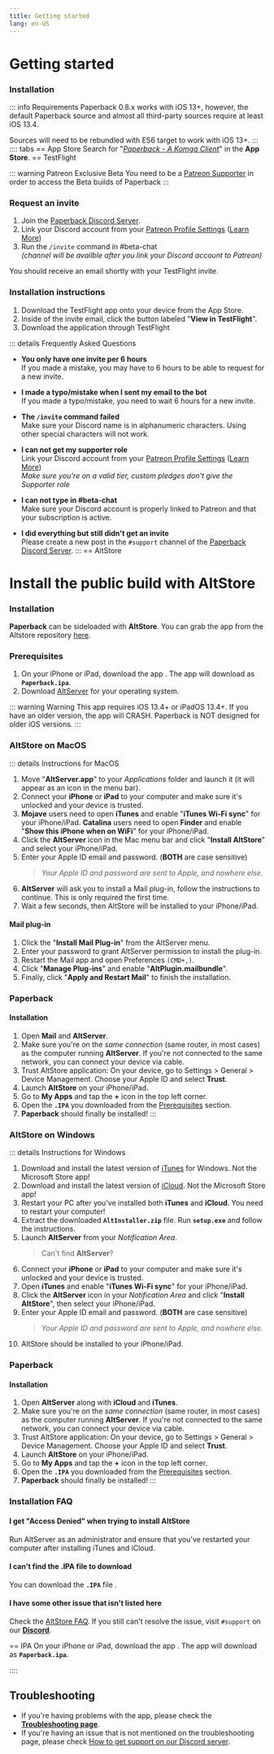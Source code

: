 ```yaml
---
title: Getting started
lang: en-US
---
```


# Getting started
  
### Installation
::: info Requirements
Paperback 0.8.x works with iOS 13+, however, the default Paperback source and almost all third-party sources require at least iOS 13.4.  

Sources will need to be rebundled with ES6 target to work with iOS 13+.
:::
:::: tabs
== App Store
Search for "<u>_Paperback - A Komga Client_</u>" in the **App Store**.
== TestFlight

::: warning Patreon Exclusive Beta
You need to be a <u>[Patreon Supporter](https://patreon.com/FaizanDurrani)</u> in order to access the Beta builds of Paperback
:::

### Request an invite
1. Join the [Paperback Discord Server](https://discord.paperback.moe/).
1. Link your Discord account from your [Patreon Profile Settings](https://www.patreon.com/settings/profile) ([Learn More](https://support.patreon.com/hc/en-us/articles/212052266-Get-my-Discord-role))
1. Run the `/invite` command in #beta-chat  
	_(channel will be availble after you link your Discord account to Patreon)_

You should receive an email shortly with your TestFlight invite.

### Installation instructions
1. Download the TestFlight app onto your device from the App Store.
1. Inside of the invite email, click the button labeled "**View in TestFlight**".
1. Download the application through TestFlight

::: details Frequently Asked Questions
- **You only have one invite per 6 hours**    
If you made a mistake, you may have to 6 hours to be able to request for a new invite.

- **I made a typo/mistake when I sent my email to the bot**  
If you made a typo/mistake, you need to wait 6 hours for a new invite.

- **The `/invite` command failed**  
Make sure your Discord name is in alphanumeric characters. Using other special characters will not work.

- **I can not get my supporter role**  
 Link your Discord account from your [Patreon Profile Settings](https://www.patreon.com/settings/profile) ([Learn More](https://support.patreon.com/hc/en-us/articles/212052266-Get-my-Discord-role))  
 _Make sure you're on a valid tier, custom pledges don't give the Supporter role_

- **I can not type in #beta-chat**  
Make sure your Discord account is properly linked to Patreon and that your subscription is active.

- **I did everything but still didn't get an invite**  
Please create a new post in the `#support` channel of the [Paperback Discord Server](https://discord.paperback.moe).
:::
== AltStore
# Install the public build with AltStore

### Installation
**Paperback** can be sideloaded with **AltStore**. 
You can grab the app from the Altstore repository [here](https://altstore.paperback.moe/altstore.json).

### Prerequisites
1. On your iPhone or iPad, download the app <Download text="from here"/>. The app will download as **`Paperback.ipa`**.
1. Download [AltServer](https://altstore.io/) for your operating system.

::: warning Warning
This app requires iOS 13.4+ or iPadOS 13.4+. If you have an older version, the app will CRASH. Paperback is NOT designed for older iOS versions.
:::

### AltStore on MacOS
::: details Instructions for MacOS
1. Move "**AltServer.app**" to your *Applications* folder and launch it (it will appear as an icon in the menu bar).
1. Connect your **iPhone** or **iPad** to your computer and make sure it's unlocked and your device is trusted.
1. **Mojave** users need to open **iTunes** and enable "**iTunes Wi-Fi sync**" for your iPhone/iPad.
   **Catalina** users need to open **Finder** and enable "**Show this iPhone when on WiFi**" for your iPhone/iPad.
1. Click the **AltServer** icon in the Mac menu bar and click "**Install AltStore**" and select your iPhone/iPad.
1. Enter your Apple ID email and password. (**BOTH** are case sensitive)
   > *Your Apple ID and password are sent to Apple, and nowhere else.*
1. **AltServer** will ask you to install a Mail plug-in, follow the instructions to continue. This is only required the first time.
1. Wait a few seconds, then AltStore will be installed to your iPhone/iPad.

#### Mail plug-in
1. Click the "**Install Mail Plug-in**" from the AltServer menu.
1. Enter your password to grant AltServer permission to install the plug-in.
1. Restart the Mail app and open Preferences `(CMD+,)`.
1. Click "**Manage Plug-ins**" and enable "**AltPlugin.mailbundle**".
1. Finally, click "**Apply and Restart Mail**" to finish the installation.

### Paperback
#### Installation
1. Open **Mail** and **AltServer**.
1. Make sure you're on the *same connection* (same router, in most cases) as the computer running **AltServer**. If you're not connected to the same network, you can connect your device via cable.
1. Trust AltStore application: On your device, go to Settings > General > Device Management. Choose your Apple ID and select **Trust**.
1. Launch **AltStore** on your iPhone/iPad.
1. Go to **My Apps** and tap the **+** icon in the top left corner.
1. Open the **`.IPA`** you downloaded from the [Prerequisites](#prerequisites) section.
1. **Paperback** should finally be installed!
:::

### AltStore on Windows
::: details Instructions for Windows
1. Download and install the latest version of [iTunes](https://www.apple.com/itunes/) for Windows.
   <el-tag type="warning">Not the Microsoft Store app!</el-tag>
1. Download and install the latest version of [iCloud](https://support.apple.com/en-us/HT204283).
   <el-tag type="warning">Not the Microsoft Store app!</el-tag>
1. Restart your PC after you've installed both **iTunes** and **iCloud**.
   <el-tag type="warning">You need to restart your computer!</el-tag>
1. Extract the downloaded **`AltInstaller.zip`** file. Run **`setup.exe`** and follow the instructions.
1. Launch **AltServer** from your *Notification Area*.
   > Can't find **AltServer**? <PictureDialog title="Launch AltServer" button="Image" src="/assets/AltServer.png"/>
1. Connect your **iPhone** or **iPad** to your computer and make sure it's unlocked and your device is trusted.
1. Open **iTunes** and enable "**iTunes Wi-Fi sync**" for your iPhone/iPad.
1. Click the **AltServer** icon in your *Notification Area* and click "**Install AltStore**", then select your iPhone/iPad.
1. Enter your Apple ID email and password. (**BOTH** are case sensitive)
   > *Your Apple ID and password are sent to Apple, and nowhere else.*
1. AltStore should be installed to your iPhone/iPad.

### Paperback
#### Installation
1. Open **AltServer** along with **iCloud** and **iTunes**.
1. Make sure you're on the *same connection* (same router, in most cases) as the computer running **AltServer**. If you're not connected to the same network, you can connect your device via cable.
1. Trust AltStore application: On your device, go to Settings > General > Device Management. Choose your Apple ID and select **Trust**.
1. Launch **AltStore** on your iPhone/iPad.
1. Go to **My Apps** and tap the **+** icon in the top left corner.
1. Open the **`.IPA`** you downloaded from the [Prerequisites](#prerequisites) section.
1. **Paperback** should finally be installed!
:::

### Installation FAQ
#### I get "Access Denied" when trying to install AltStore
Run AltServer as an administrator and ensure that you've restarted your computer after installing iTunes and iCloud.

#### I can't find the .IPA file to download
You can download the **`.IPA`** file <Download text="from here"/>.

#### I have some other issue that isn't listed here
Check the [AltStore FAQ](https://altstore.io/faq/). If you still can't resolve the issue, visit `#support` on our **[Discord](https://discord.paperback.moe/)**.

== IPA
On your iPhone or iPad, download the app <Download text="from here"/>. The app will download as **`Paperback.ipa`**.

::::
## Troubleshooting
 * If you're having problems with the app, please check the **[Troubleshooting page](/help/faq#troubleshooting)**. 
 * If you're having an issue that is not mentioned on the troubleshooting page, please check [How to get support on our Discord server](/help/guides/discord-support).

